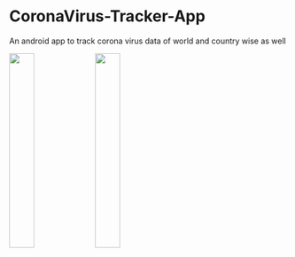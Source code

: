 # CoronaVirus-Tracker-App
An android app to track corona virus data of world and country wise as well

<img src="https://user-images.githubusercontent.com/46098062/83627501-a3431400-a5b4-11ea-869a-8545a045a9a9.png" width="30%">
<img src="https://user-images.githubusercontent.com/46098062/83627490-a0e0ba00-a5b4-11ea-81c1-3884e8274886.png" width="30%">
